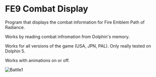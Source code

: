 # FE9 Combat Display

Program that displays the combat information for Fire Emblem Path of Radiance.

Works by reading combat infromation from Dolphin's memory.

Works for all versions of the game (USA, JPN, PAL). Only really tested on Dolphin 5.

Works with animations on or off.

![Battle1](https://cdn.discordapp.com/attachments/375840846228094979/1167173939714326679/tmp.png)
